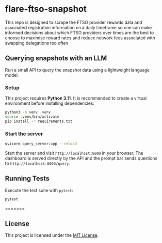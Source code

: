 # flare-ftso-snapshot
This repo is designed to scrape the FTSO provider rewards data and associated registration information on a daily timeframe so one can make informed decisions about which FTSO providers over times are the best to choose to maximise reward rates and reduce network fees associated with swapping delegations too often

## Querying snapshots with an LLM

Run a small API to query the snapshot data using a lightweight language model.

### Setup
This project requires **Python 3.11**. It is recommended to create a virtual
environment before installing dependencies:

```bash
python3 -m venv .venv
source .venv/bin/activate
pip install -r requirements.txt
```

### Start the server

```bash
uvicorn query_server:app --reload
```


Start the server and visit `http://localhost:8000` in your browser. The dashboard
is served directly by the API and the prompt bar sends questions to
`http://localhost:8000/query`.


## Running Tests

Execute the test suite with `pytest`:

```bash
pytest
```
=======
## License

This project is licensed under the [MIT License](LICENSE).


